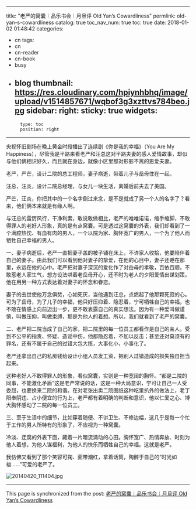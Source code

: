 
---
title: "老严的窝囊︱品乐书会︱月旦评 Old Yan’s Cowardliness"
permlink: old-yan-s-cowardliness
catalog: true
toc_nav_num: true
toc: true
date: 2018-01-02 01:48:42
categories:
- cn
tags:
- cn
- cn-reader
- cn-book
- busy
- blog
thumbnail: https://res.cloudinary.com/hpiynhbhq/image/upload/v1514857671/wqbof3g3xzttvs784beo.jpg
sidebar:
    right:
        sticky: true
widgets:
    -
        type: toc
        position: right
---


央视怀旧剧场在晚上黄金时段播出了连续剧《你是我的幸福》（You Are My Happiness），尽管我是半路来看老严和汪总这对半路夫妻的感人爱情故事，却似与他们俩相识好久，而且就在身边，就像小区里那对形影不离的恩爱夫妻。

老严，严芒，设计二院的总工程师，妻子病逝，带着儿子与岳母住在一起。

汪总，汪炎，设计二院总经理，与女儿一块生活，离婚后前夫去了美国。

严芒，汪炎，你把其中的一个名字倒过来念，是不是就成了另一个人的名字了？看来，他们俩本来就是有缘人啊。

与汪总的雷厉风行，干净利索，敢说敢做相比，老严的唯唯诺诺，缩手缩脚，不敢得罪人的老好人形象，真的是有点窝囊。可是透过这窝囊的外表，我们却看到了一个满腔热忱、有血有肉的男人，一个以院为家、胸怀宽广的男人，一个为了他人而牺牲自己幸福的男人。

 一、妻子病逝后，老严一直把妻子盖的被子铺在床上，不许家人收拾，他要陪伴着自己的妻子。由此我们可以看到他对妻子的挚爱，在他的心目中，妻子还睡在那里，永远在他的心中。老严把对妻子深沉的爱化作了对岳母的孝敬，百依百顺，不敢惹老人家生气，想方设法哄着老岳母开心，还不时为老人的夕阳爱情出谋划策，他在用另一种方式表达着对妻子的怀念和眷恋。

妻子的去世使他万念俱焚，心如死灰，当他遇到汪总，点燃起了他那颗死寂的心。可为了岳母，为了儿子的幸福，他只好压抑着、隐忍着，宁可牺牲自己的幸福，也不敢在情感上向前迈出一步，更不敢表露自己的真实想法。因为有一种爱叫做谨慎，叫做压抑，叫做束缚，那是为他人的着想。所以，我们就看到了老严的窝囊。

二、老严把二院当成了自己的家，把二院里的每一位员工都看作是自己的亲人。受到不公平的指责、怀疑、造谣中伤，他都隐忍着，不加以反击；甚至还对莫须有的罪名，还有不属于自己的过错大包大揽，大事化小，小事化了。

老严还拿出自己的私房钱给设计小组人员发工资，把别人过错造成的损失独自担当起来。

这种老好人不敢得罪人的形象，看似窝囊，实则是一种宽阔的胸怀。“都是二院的同事，不能激化矛盾”这是老严常说的话，这是一种大局意识，宁可让自己一人受委屈，也要换来二院的和谐。在对老张出卖二院图纸这种吃里扒外的做法上，老丁阳奉阴违、占小便宜的行为上，老严都有着明确的判断和意识，他以仁爱之心、博大胸怀感动了二院的每一位员工。

三、至于生活中的细节，比如穿着随便、不讲卫生、不修边幅，这几乎是每一个忙于工作的男人所特有的形象了，不应视为一种窝囊。

冷淡、迂腐的外表下面，藏着一片暗流涌动的心田。胸怀宽广、热情奔放、时刻为他人着想，为他人谋福利，为他人的快乐而牺牲自己的幸福。这就是老严。

我仿佛又看到了那个笑容可掬、面带潮红，拿着话筒，陶醉于自己的“时光如梭……”可爱的老严了。

![20140420_111404.jpg](https://res.cloudinary.com/hpiynhbhq/image/upload/v1514857671/wqbof3g3xzttvs784beo.jpg)

- - -

This page is synchronized from the post: [老严的窝囊︱品乐书会︱月旦评 Old Yan’s Cowardliness](https://steemit.com/@bring/old-yan-s-cowardliness)
